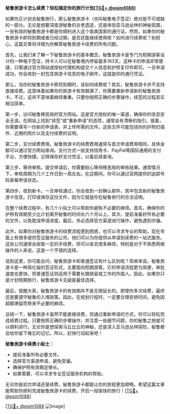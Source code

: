 **秘鲁旅游卡怎么续费？轻松搞定你的旅行计划[[TG💪+ @esim1088](https://t.me/s/esim1088)]**

如果你正计划去秘鲁旅行，那么秘鲁旅游卡（也叫秘鲁电子签证）绝对是不可或缺的一部分。无论是想要深度游秘鲁的古老遗迹，还是体验亚马逊丛林的神秘氛围，一张有效的秘鲁旅游卡都是你顺利进入这个南美国家的通行证。然而，如果你的秘鲁旅游卡即将到期或者已经过期，是否还能继续使用呢？如何进行续费呢？别担心，这篇文章将详细为你解答秘鲁旅游卡续费的所有问题。

首先，让我们来了解一下秘鲁旅游卡的基本概念。秘鲁旅游卡是专门为短期游客设计的一种电子签证，持卡人可以在秘鲁境内停留最多183天。这种卡的申请非常便捷，只需通过官方网站或授权代理机构提交个人信息和护照复印件即可。一旦申请成功，你会收到一封包含旅游卡信息的电子邮件，这就是你的通行凭证。

那么，当你的秘鲁旅游卡即将到期时，该如何续费呢？其实，秘鲁旅游卡并不支持直接续费。这意味着如果你的旅游卡有效期满了，你需要重新申请新的秘鲁旅游卡。不过，这并不意味着麻烦重重。只要你按照正确的步骤操作，续签的过程其实相当简单。

第一步，访问秘鲁移民局的官方网站。这是官方授权的唯一渠道，确保你的信息安全无误。在网站上找到“续签”或“重新申请”的选项，通常会有清晰的指引。接着，你需要填写一份新的申请表，并上传所需的文件。这些文件可能包括你的护照扫描件、近期的照片以及支付续费的证明。

第二步，支付续费费用。秘鲁旅游卡的续费费用通常与首次申请费用相同，具体金额可以通过官方网站查询。支付方式一般支持信用卡、PayPal等国际通用的支付平台，方便快捷。记得保存好支付凭证，以备后续查询。

第三步，等待审核。提交申请后，你需要耐心等待移民局的审核结果。通常情况下，审核周期为几个工作日到一周左右。在这期间，你可以通过官网提供的追踪号码查看申请状态。

第四步，收到新卡。一旦审核通过，你会收到一封确认邮件，其中包含新的秘鲁旅游卡信息。打印或保存这份文件，因为它就是你在秘鲁旅行的合法证明。

在整个续费过程中，有几个小贴士可以帮助你避免不必要的麻烦。首先，确保你的护照有效期至少比计划离开秘鲁的时间长六个月以上。其次，提前准备好所有必要的文件，以免耽误申请进度。最后，务必选择官方渠道进行操作，避免遇到诈骗。

此外，如果你对秘鲁旅游卡的续费流程感到困惑，也可以寻求专业的帮助。现在市面上有很多提供签证服务的公司，他们可以为你提供从申请到续费的一站式服务。这些公司通常会收取一定的手续费，但可以省去很多麻烦，特别是对于不熟悉网络操作的人来说，这是一个不错的选择。

说到这里，你可能会问，秘鲁旅游卡和普通签证有什么区别呢？简单来说，秘鲁旅游卡是一种简化版的签证形式，主要面向短期游客。它的申请流程更为简便，审批速度也更快。而普通签证则适用于需要长期居留或工作的外国人。因此，如果你只是计划短期旅行，秘鲁旅游卡无疑是最佳选择。

最后，提醒大家，秘鲁旅游卡的有效期并不是无限延长的。即使你多次续费，最终还是要遵守秘鲁的入境政策。因此，在规划行程时，一定要合理安排时间，避免因超期滞留而带来不必要的麻烦。

总结一下，秘鲁旅游卡虽然不能直接续费，但通过重新申请的方式，你可以轻松完成续费过程。只要按照正确的步骤操作，并注意一些细节问题，你的秘鲁之旅就可以顺利进行。无论你是想探索马丘比丘的神秘，还是深入亚马逊丛林探险，秘鲁都会给你留下难忘的记忆。所以，赶快行动起来吧！

**秘鲁旅游卡续费小贴士：**
- 提前准备所有必要文件。
- 选择官方渠道申请，避免受骗。
- 确保护照有效期足够长。
- 如果需要，可以寻求专业签证服务机构的帮助。

无论你是初次申请还是续费，秘鲁旅游卡都能让你的旅程更加顺畅。希望这篇文章能帮助你顺利完成秘鲁旅游卡的续费，开启一段愉快的旅行！[[TG💪+ @esim1088](https://t.me/s/esim1088)] 

[[TG💪+ @esim1088](https://t.me/s/esim1088) ![Image](https://i.postimg.cc/4NQfJmqS/Snipaste-2025-05-13-00-14-12.png)]